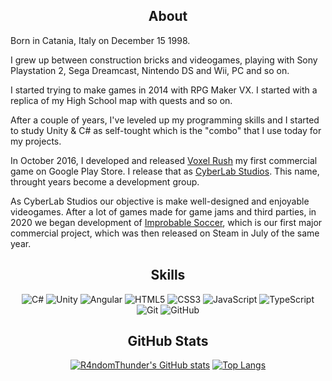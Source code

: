 <h2 align=center>About</h2>
Born in Catania, Italy on December 15 1998.

I grew up between construction bricks and videogames, playing with Sony Playstation 2, Sega Dreamcast, Nintendo DS and Wii, PC and so on.

I started trying to make games in 2014 with RPG Maker VX. I started with a replica of my High School map with quests and so on.

After a couple of years, I've leveled up my programming skills and I started to study Unity & C# as self-tought which is the "combo" that I use today for my projects.

In October 2016, I developed and released [Voxel Rush](https://play.google.com/store/apps/details?id=com.CyberLabStudio.VoxelRush&hl=it&gl=US) my first commercial game on Google Play Store. I release that as [CyberLab Studios](https://cyberlabstudios.dev). This name, throught years become a development group.

As CyberLab Studios our objective is make well-designed and enjoyable videogames.
After a lot of games made for game jams and third parties, in 2020 we began development of [Improbable Soccer](https://store.steampowered.com/app/1314500/Improbable_Soccer/), which is our first major commercial project, which was then released on Steam in July of the same year.

<div align=center>
 <h2>Skills</h2>
  
![C#](https://img.shields.io/badge/csharp-%231572B6.svg?style=for-the-badge&logo=csharp&logoColor=white)
![Unity](https://img.shields.io/badge/unity-%23121011.svg?style=for-the-badge&logo=unity&logoColor=white)
![Angular](https://img.shields.io/badge/angular-%23CB3837.svg?style=for-the-badge&logo=angular&logoColor=white)
![HTML5](https://img.shields.io/badge/html5-%23E34F26.svg?style=for-the-badge&logo=html5&logoColor=white)
![CSS3](https://img.shields.io/badge/css3-%231572B6.svg?style=for-the-badge&logo=css3&logoColor=white)
![JavaScript](https://img.shields.io/badge/javascript-%23323330.svg?style=for-the-badge&logo=javascript&logoColor=%23F7DF1E)
![TypeScript](https://img.shields.io/badge/typescript-%23007ACC.svg?style=for-the-badge&logo=typescript&logoColor=white)
![Git](https://img.shields.io/badge/git-%23F05033.svg?style=for-the-badge&logo=git&logoColor=white)
![GitHub](https://img.shields.io/badge/github-%23121011.svg?style=for-the-badge&logo=github&logoColor=white)
  
<h2>GitHub Stats</h2>

[![R4ndomThunder's GitHub stats](https://github-readme-stats.vercel.app/api?username=R4ndomThunder&layout=compact&show_icons=true&theme=city_lights&hide=contribs)](https://github.com/R4ndomThunder/github-readme-stats)
[![Top Langs](https://github-readme-stats.vercel.app/api/top-langs/?username=R4ndomThunder&layout=compact&theme=city_lights)](https://github.com/R4ndomThunder/github-readme-stats)
</div>
<!--
**R4ndomThunder/R4ndomThunder** is a ✨ _special_ ✨ repository because its `README.md` (this file) appears on your GitHub profile.

Here are some ideas to get you started:

- 🔭 I’m currently working on ...
- 🌱 I’m currently learning ...
- 👯 I’m looking to collaborate on ...
- 🤔 I’m looking for help with ...
- 💬 Ask me about ...
- 📫 How to reach me: ...
- 😄 Pronouns: ...
- ⚡ Fun fact: ...
-->
